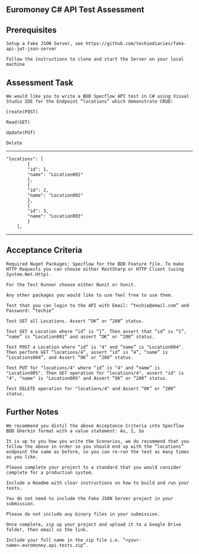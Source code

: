 ## Euromoney C# API Test Assessment

## Prerequisites 

    Setup a Fake JSON Server, see https://github.com/techiediaries/fake-api-jwt-json-server

    Follow the instructions to clone and start the Server on your local machine

## Assessment Task	

    We would like you to write a BDD Specflow API test in C# using Visual Studio IDE for the Endpoint “locations” which demonstrate CRUD: 
    
    Create(POST) 
    
    Read(GET) 
    
    Update(PUT) 
    
    Delete    
    

---

    "locations": [
            {
            "id": 1,
            "name": "Location001"
            },
            {
            "id": 2,
            "name": "Location002"
            },
            {
            "id": 3,
            "name": "Location003"
            }
        ],

---

## Acceptance Criteria

	Required Nuget Packages: Specflow for the BDD Feature file. To make HTTP Requests you can choose either RestSharp or HTTP Client (using System.Net.Http). 

    For the Test Runner choose either Nunit or Xunit. 

    Any other packages you would like to use feel free to use them.

    Test that you can login to the API with Email: “techie@email.com” and Password: “techie”

    Test GET all Locations. Assert “OK” or “200” status.
	
    Test GET a Location where “id” is “1”. Then assert that “id” is “1”, “name” is “Location001” and assert “OK” or “200” status.

    Test POST a Location where “id” is "4" and “name” is "Location004". Then perform GET “locations/4”, assert “id” is “4”, “name” is “Locations004”, and Assert “OK” or “200” status.
    
    Test PUT for "locations/4" where “id” is "4" and “name” is "Location005". Then GET operation for "locations/4", assert "id" is "4", "name" is "Location005" and Assert “OK” or “200” status.
    
    Test DELETE operation for "locations/4" and Assert “OK” or “200” status.

## Further Notes

    We recommend you distil the above Acceptance Criteria into Specflow BDD Gherkin format with a value statement: As, I, So

    It is up to you how you write the Scenarios, we do recommend that you follow the above in order so you should end up with the “locations” endpoint the same as before, so you can re-run the test as many times as you like.

    Please complete your project to a standard that you would consider complete for a production system.

    Include a Readme with clear instructions on how to build and run your tests.

    You do not need to include the Fake JSON Server project in your submission. 

    Please do not include any binary files in your submission.

    Once complete, zip up your project and upload it to a Google Drive folder, then email us the link. 

    Include your full name in the zip file i.e. “<your-name>.euromoney.api.tests.zip”. 






